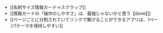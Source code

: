 - [[名刺サイズ情報カード→スクラップ]]
- [[情報カードの「操作のしやすさ」は、最強じゃないかと思う【done】]]
- [[ページごとに分割されていてリンクで繋げることができるアプリは、1ページ1テーマを保持しやすい]]